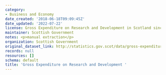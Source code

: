 ```yaml
---
category:
- Business and Economy
date_created: '2018-06-18T09:09:45Z'
date_updated: '2022-07-22'
license: Gross Expenditure on Research and Development in Scotland since 2001.
maintainer: Scottish Government
notes: <p>manual extraction</p>
organization: Scottish Government
original_dataset_link: http://statistics.gov.scot/data/gross-expenditure-on-research-and-development
records: null
resources: []
schema: default
title: 'Gross Expenditure on Research and Development '
---
```

